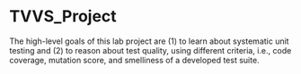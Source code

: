 # TVVS_Project
The high-level goals of this lab project are (1) to learn about systematic unit testing and (2) to reason about test quality, using different criteria, i.e., code coverage, mutation score, and smelliness of a developed test suite.
